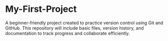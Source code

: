 # My-First-Project
A beginner-friendly project created to practice version control using Git and GitHub. This repository will include basic files, version history, and documentation to track progress and collaborate efficiently.    
